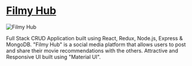 # [Filmy Hub](https://filmyhub-react.herokuapp.com/)

![Filmy Hub]()

Full Stack CRUD Application built using React, Redux, Node.js, Express & MongoDB. "Filmy Hub" is a social media platform that allows users to post and share their movie recommendations with the others. Attractive and Responsive UI built using "Material UI".
